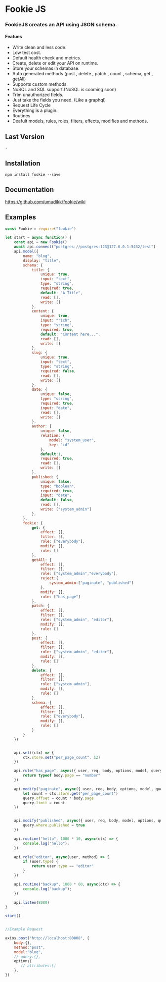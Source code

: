 # Fookie JS
### FookieJS creates an API using JSON schema.

#### Featues
 - Write clean and less code.
 - Low test cost.
 - Default health check and metrics.
 - Create, delete or edit your API on runtime.
 - Store your schemas in database.
 - Auto generated methods (post , delete , patch , count , schema, get , getAll) 
 - Supports custom methods.
 - NoSQL and SQL support.(NoSQL is cooming soon)
 - Trim unauthorized fields.
 - Just take the fields you need. (Like a graphql) 
 - Request Life Cycle
 - Everything is a plugin.
 - Routines
 - Deafult models, rules, roles, filters, effects, modifies and methods.
## Last Version
```
-
```
## Installation
```
npm install fookie --save
```

## Documentation

https://github.com/umudikk/fookie/wiki

## Examples
```javascript
const Fookie = require("fookie")

let start = async function() {
    const api = new Fookie()
    await api.connect("postgres://postgres:123@127.0.0.1:5432/test")
    api.model({
        name: "blog",
        display: "title",
        schema: {
            title: {
                unique: true,
                input: "text",
                type: "string",
                required: true,
                default: "A Title",
                read: [],
                write: []
            },
            content: {
                unique: true,
                input: "rich",
                type: "string",
                required: true,
                default: "Content here...",
                read: [],
                write: []
            },
            slug: {
                unique: true,
                input: "text",
                type: "string",
                required: false,
                read: [],
                write: []
            },
            date: {
                unique: false,
                type: "string",
                required: true,
                input: "date",
                read: [],
                write: []
            },
            author: {
                unique: false,
                relation: {
                    model: "system_user",
                    key: "id"
                },
                default:1,
                required: true,
                read: [],
                write: []
            },
            published: {
                unique: false,
                type: "boolean",
                required: true,
                input: "date",
                default: false,
                read: [],
                write: ["system_admin"]
            },
        },
        fookie: {
            get: {
                effect: [],
                filter: [],
                role: ["everybody"],
                modify: [],
                rule: []
            },
            getAll: {
                effect: [],
                filter: [],
                role: ["system_admin","everybody"],
                reject:{
                    system_admin:["paginate", "published"]
                },
                modify: [],
                rule: ["has_page"]
            },
            patch: {
                effect: [],
                filter: [],
                role: ["system_admin", "editor"],
                modify: [],
                rule: []
            },
            post: {
                effect: [],
                filter: [],
                role: ["system_admin", "editor"],
                modify: [],
                rule: []
            },
            delete: {
                effect: [],
                filter: [],
                role: ["system_admin"],
                modify: [],
                rule: []
            },
            schema: {
                effect: [],
                filter: [],
                role: ["everybody"],
                modify: [],
                rule: []
            }
        }
    })


    api.set((ctx) => {
        ctx.store.set("per_page_count", 12)
    })

    api.rule("has_page", async({ user, req, body, options, model, query, method, ctx }) => {
        return typeof body.page == "number"
    })

    api.modify("paginate", async({ user, req, body, options, model, query, method, ctx }) => {
        let count = ctx.store.get("per_page_count")
        query.offset = count * body.page
        query.limit = count
    })


    api.modify("published", async({ user, req, body, model, options, query, method, ctx }) => {
        query.where.published = true
    })

    api.routine("hello", 1000 * 10, async(ctx) => {
        console.log("hello");
    })

    api.role("editor", async(user, method) => {
        if (user.type) {
            return user.type == "editor"
        }
    })

    api.routine("backup", 1000 * 60, async(ctx) => {
        console.log("backup");
    })

    api.listen(8080)
}

start()

```


```javascript

//Example Request

axios.post("http://localhost:80808", {
    body:{},
    method:"post",
    model:"blog",
    // query:{},
    options{
       // attributes:[]
    },
})

```
